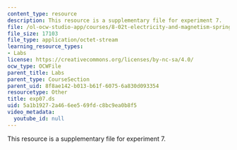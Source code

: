 ```yaml
---
content_type: resource
description: This resource is a supplementary file for experiment 7.
file: /ol-ocw-studio-app/courses/8-02t-electricity-and-magnetism-spring-2005/5a1b19272a466ee569fdc8bc9ea0b8f5_exp07.ds
file_size: 17103
file_type: application/octet-stream
learning_resource_types:
- Labs
license: https://creativecommons.org/licenses/by-nc-sa/4.0/
ocw_type: OCWFile
parent_title: Labs
parent_type: CourseSection
parent_uid: 8f8ae142-b013-b61f-6075-6a830d093354
resourcetype: Other
title: exp07.ds
uid: 5a1b1927-2a46-6ee5-69fd-c8bc9ea0b8f5
video_metadata:
  youtube_id: null
---
```

This resource is a supplementary file for experiment 7.